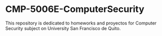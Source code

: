 # CMP-5006E-ComputerSecurity
This repository is dedicated to homeworks and proyectos for Computer Security subject on University San Francisco de Quito.
